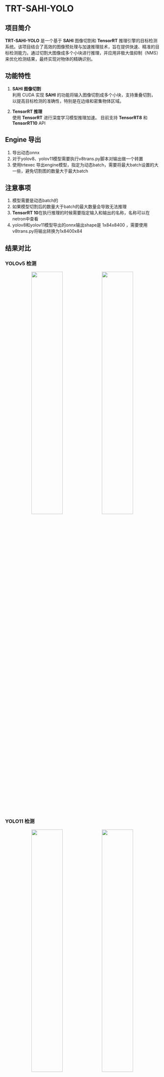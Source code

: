 # TRT-SAHI-YOLO

## 项目简介

**TRT-SAHI-YOLO** 是一个基于 **SAHI** 图像切割和 **TensorRT** 推理引擎的目标检测系统。该项目结合了高效的图像预处理与加速推理技术，旨在提供快速、精准的目标检测能力。通过切割大图像成多个小块进行推理，并应用非极大值抑制（NMS）来优化检测结果，最终实现对物体的精确识别。

## 功能特性

1. **SAHI 图像切割**  
   利用 CUDA 实现 **SAHI** 的功能将输入图像切割成多个小块，支持重叠切割，以提高目标检测的准确性，特别是在边缘和密集物体区域。

2. **TensorRT 推理**  
   使用 **TensorRT** 进行深度学习模型推理加速。
   目前支持 **TensorRT8** 和 **TensorRT10** API

## Engine 导出
1. 导出动态onnx
2. 对于yolov8、yolov11模型需要执行v8trans.py脚本对输出做一个转置
3. 使用trtexec 导出engine模型，指定为动态batch，需要将最大batch设置的大一些，避免切割图的数量大于最大batch

## 注意事项
1. 模型需要是动态batch的
2. 如果模型切割后的数量大于batch的最大数量会导致无法推理
3. **TensorRT 10**在执行推理的时候需要指定输入和输出的名称，名称可以在netron中查看
4. yolov8和yolov11模型导出的onnx输出shape是 1x84x8400 ，需要使用v8trans.py将输出转换为1x8400x84 

## 结果对比
### YOLOv5 检测
<div align="center">
   <img src="https://github.com/leon0514/trt-sahi-yolo/blob/main/assert/yolov5.jpg?raw=true" width="45%"/>
   <img src="https://github.com/leon0514/trt-sahi-yolo/blob/main/assert/yolov5sahi.jpg?raw=true" width="45%"/>
</div>

### YOLO11 检测
<div align="center">
   <img src="https://github.com/leon0514/trt-sahi-yolo/blob/main/assert/yolo11.jpg?raw=true" width="45%"/>
   <img src="https://github.com/leon0514/trt-sahi-yolo/blob/main/assert/yolo11sahi.jpg?raw=true" width="45%"/>
</div>

### YOLO11 姿态
<div align="center">
   <img src="https://github.com/leon0514/trt-sahi-yolo/blob/main/assert/yolo11pose.jpg?raw=true" width="45%"/>
   <img src="https://github.com/leon0514/trt-sahi-yolo/blob/main/assert/yolo11posesahi.jpg?raw=true" width="45%"/>
</div>

### YOLO11 分割
<div align="center">
   <img src="https://github.com/leon0514/trt-sahi-yolo/blob/main/assert/yolo11seg.jpg?raw=true" width="45%"/>
   <img src="https://github.com/leon0514/trt-sahi-yolo/blob/main/assert/yolo11segsahi.jpg?raw=true" width="45%"/>
</div>

### YOLO11 旋转目标检测
<div align="center">
   <img src="https://github.com/leon0514/trt-sahi-yolo/blob/main/assert/yolo11obb.jpg?raw=true" width="45%"/>
   <img src="https://github.com/leon0514/trt-sahi-yolo/blob/main/assert/yolo11obbsahi.jpg?raw=true" width="45%"/>
</div>

### D-FINE 检测
<div align="center">
   <img src="https://github.com/leon0514/trt-sahi-yolo/blob/main/assert/dfine.jpg?raw=true" width="45%"/>
   <img src="https://github.com/leon0514/trt-sahi-yolo/blob/main/assert/dfinesahi.jpg?raw=true" width="45%"/>
</div>

#### D-FINE 导出engin
```shell
trtexec  --onnx=models/onnx/dfine_l_obj2coco.onnx \
--minShapes=images:1x3x640x640,orig_target_sizes:1x2 \
--maxShapes=images:16x3x640x640,orig_target_sizes:16x2 \
--optShapes=images:1x3x640x640,orig_target_sizes:1x2 \
--saveEngine=models/engine/dfine_l_obj2coco.engine --fp16
```

### YOLOE
#### 根据文本提示导出onnx
这里导出的是识别人的onnx模型，导出后可以按照YOLOV8或者YOLO11的segmentation模型使用
```python
import os
from ultralytics import YOLOE
from pathlib import Path
from ultralytics.utils import yaml_load

model_name = "pretrain/yoloe-v8l-seg.pt"
file_name = "ultralytics/cfg/datasets/custom.yaml"

model = YOLOE(model_name).cuda()
model.eval()
# Please replace names with yours
data = yaml_load(file_name)
names = [n.split('/')[0] for n in data["names"].values()]

model.set_classes(names, model.get_text_pe(names))

onnx_path = model.export(format='onnx', opset=17, simplify=True, device="0", dynamic=True, nms=False)
# coreml_path = model.export(format='coreml', half=True, nms=False, device="0")

save_name = f"{Path(model_name).stem}"
os.rename(onnx_path, os.path.join(f'{save_name}.onnx'))
```

#### 根据bboxes提示导出onnx模型
```python
from ultralytics import YOLOE
import numpy as np
import torch
from pathlib import Path
import os
from ultralytics.models.yolo.yoloe.predict_vp import YOLOEVPSegPredictor

model_name = "pretrain/yoloe-v8l-seg.pt"
model = YOLOE(model_name)

# Handcrafted shape can also be passed, please refer to app.py
# Multiple boxes or handcrafted shapes can also be passed as visual prompt in an image
visuals = dict(
    bboxes=[
        np.array(
            [
                [221.52, 405.8, 344.98, 857.54],
                [120, 425, 160, 445],
            ],
        ), 
        np.array([
            [150, 200, 1150, 700]
        ])
    ]
    ,
    cls=[
        np.array(
            [0, 1]
        ), 
        np.array([0])
    ]
)

source_image = 'ultralytics/assets/bus.jpg'
target_image = 'ultralytics/assets/zidane.jpg'
target_image1 = 'ultralytics/assets/persons.jpg'

model.predict([source_image, target_image] , prompts=visuals, predictor=YOLOEVPSegPredictor, return_vpe=True)
model.set_classes(["person", "glasses"], torch.nn.functional.normalize(model.predictor.vpe.mean(dim=0, keepdim=True), dim=-1, p=2))
model.predictor = None  # remove VPPredictor
model.predict(target_image, save=True)

onnx_path = model.export(format='onnx', opset=17, simplify=True, device="cpu", dynamic=True, nms=False)
# # coreml_path = model.export(format='coreml', half=True, nms=False, device="0")

save_name = f"{Path(model_name).stem}"
os.rename(onnx_path, os.path.join(f'{save_name}.onnx'))
```
#### YOLOE 效果展示
- 文本提示检测人的模型  
如果将分辨率改为1280 x 1280效果会好很多
<div align="center">
   <img src="https://github.com/leon0514/trt-sahi-yolo/blob/main/assert/yoloe-visualprompt-seg.jpg?raw=true" width="45%"/>
   <img src="https://github.com/leon0514/trt-sahi-yolo/blob/main/assert/yoloe-visualprompt-segsahi.jpg?raw=true" width="45%"/>
</div>


## TensorRT8 API支持
在Makefile中通过 **TRT_VERSION** 来控制编译哪个版本的 **TensorRT** 封装文件

## 优化文字显示
目标检测模型识别到多个目标时，在图上显示文字可能会有重叠，导致类别置信度显示被遮挡。
优化了目标文字显示，尽可能改善遮挡情况    
详细说明见 [目标检测可视化文字重叠](https://www.jianshu.com/p/a6e289df4b90)

<div align="center">
   <img src="https://github.com/leon0514/trt-sahi-yolo/blob/main/assert/yolo11sahi.jpg?raw=true" width="100%"/>
</div>

## python 支持
```python
def yolov5():
    # Load the model
    names = ["person", "helmet"]
    model = trtsahi.TrtSahi(
        model_path="models/helmet.engine",
        model_type=trtsahi.ModelType.YOLOV5SAHI,
        names=names,
        gpu_id=0,
        confidence_threshold=0.5,
        nms_threshold=0.4,
        max_batch_size=32,
        auto_slice=True,
        slice_width=640,
        slice_height=640,
        slice_horizontal_ratio=0.5,
        slice_vertical_ratio=0.5
    )

    images = [cv2.imread("inference/persons.jpg")]
    # Run inference
    results = model.forwards(images)
    # Print results
    for result in results[0]:
        print(result.box)
```

## 环境依赖
- cuda
- opencv
- tensorrt
- python（如果需要python使用）

## 支持的模型
| 模型名称              |  是否支持sahi | 
|-----------------------|--------------|
| YOLO11                |  是           |
| YOLO11-Pose           |  是           |
| YOLO11-SEG            |  是           |
| YOLO11-Obb            |  是           |
| YOLOv8                |  是           |
| YOLOv5                |  是           |
| D-FINE                |  是           |

## TODO
- [x] **NMS 实现**：完成所有子图的 NMS 处理逻辑，去除冗余框。已完成
- [x] **TensorRT8支持**：完成使用 **TensorRT8** 和 **TensorRT10** API
- [x] **Python支持**：使用 **Pybind11** 封装，使用 **Pyton** 调用
- [ ] **更多模型支持**：添加对其他模型的支持。


